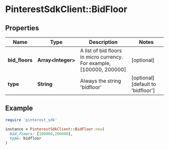 # PinterestSdkClient::BidFloor

## Properties

| Name | Type | Description | Notes |
| ---- | ---- | ----------- | ----- |
| **bid_floors** | **Array&lt;Integer&gt;** | A list of bid floors in micro currency. For example, [100000, 200000] | [optional] |
| **type** | **String** | Always the string &#39;bidfloor&#39; | [optional][default to &#39;bidfloor&#39;] |

## Example

```ruby
require 'pinterest_sdk'

instance = PinterestSdkClient::BidFloor.new(
  bid_floors: [100000,200000],
  type: bidfloor
)
```

